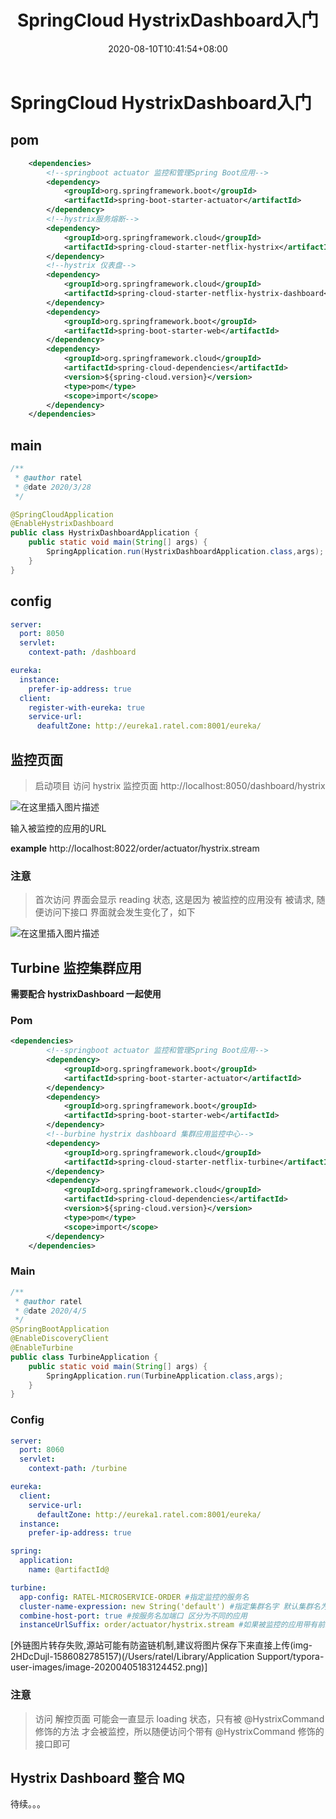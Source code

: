 ﻿---
title: "SpringCloud HystrixDashboard入门"
date: 2020-08-10T10:41:54+08:00
categories: 
 - Java
tags: 
  - HystrixDashboard
  - SpringCloud
  - 监控
mp3: /mp3/街道的寂寞.mp3
cover: "https://cdn.jsdelivr.net/gh/hojun2/hojun2.github.io/img/wallhaven-672007-2.jpg"
keywords:
  - HystrixDashboard
  - SpringCloud
  - 监控
description: 
---
# SpringCloud HystrixDashboard入门

## pom

```xml
    <dependencies>
        <!--springboot actuator 监控和管理Spring Boot应用-->
        <dependency>
            <groupId>org.springframework.boot</groupId>
            <artifactId>spring-boot-starter-actuator</artifactId>
        </dependency>
        <!--hystrix服务熔断-->
        <dependency>
            <groupId>org.springframework.cloud</groupId>
            <artifactId>spring-cloud-starter-netflix-hystrix</artifactId>
        </dependency>
        <!--hystrix 仪表盘-->
        <dependency>
            <groupId>org.springframework.cloud</groupId>
            <artifactId>spring-cloud-starter-netflix-hystrix-dashboard</artifactId>
        </dependency>
        <dependency>
            <groupId>org.springframework.boot</groupId>
            <artifactId>spring-boot-starter-web</artifactId>
        </dependency>
        <dependency>
            <groupId>org.springframework.cloud</groupId>
            <artifactId>spring-cloud-dependencies</artifactId>
            <version>${spring-cloud.version}</version>
            <type>pom</type>
            <scope>import</scope>
        </dependency>
    </dependencies>
```

## main

```java
/**
 * @author ratel
 * @date 2020/3/28
 */

@SpringCloudApplication
@EnableHystrixDashboard
public class HystrixDashboardApplication {
    public static void main(String[] args) {
        SpringApplication.run(HystrixDashboardApplication.class,args);
    }
}
```

## config

```yml
server:
  port: 8050
  servlet:
    context-path: /dashboard

eureka:
  instance:
    prefer-ip-address: true
  client:
    register-with-eureka: true
    service-url:
      deafultZone: http://eureka1.ratel.com:8001/eureka/
```

## 监控页面

> 启动项目 访问 hystrix 监控页面 http://localhost:8050/dashboard/hystrix

![在这里插入图片描述](https://img-blog.csdnimg.cn/2020040515443381.png?x-oss-process=image/watermark,type_ZmFuZ3poZW5naGVpdGk,shadow_10,text_aHR0cHM6Ly9ibG9nLmNzZG4ubmV0L3dlaXhpbl80MzcyMzYzNQ==,size_16,color_FFFFFF,t_70)

输入被监控的应用的URL

**example**  http://localhost:8022/order/actuator/hystrix.stream

### 注意

> 首次访问 界面会显示 reading 状态, 这是因为 被监控的应用没有 被请求, 随便访问下接口 界面就会发生变化了，如下

![在这里插入图片描述](https://img-blog.csdnimg.cn/20200405160806370.png?x-oss-process=image/watermark,type_ZmFuZ3poZW5naGVpdGk,shadow_10,text_aHR0cHM6Ly9ibG9nLmNzZG4ubmV0L3dlaXhpbl80MzcyMzYzNQ==,size_16,color_FFFFFF,t_70)

## Turbine 监控集群应用

**需要配合 hystrixDashboard 一起使用**

### Pom

```xml
<dependencies>
        <!--springboot actuator 监控和管理Spring Boot应用-->
        <dependency>
            <groupId>org.springframework.boot</groupId>
            <artifactId>spring-boot-starter-actuator</artifactId>
        </dependency>
        <dependency>
            <groupId>org.springframework.boot</groupId>
            <artifactId>spring-boot-starter-web</artifactId>
        </dependency>
        <!--burbine hystrix dashboard 集群应用监控中心-->
        <dependency>
            <groupId>org.springframework.cloud</groupId>
            <artifactId>spring-cloud-starter-netflix-turbine</artifactId>
        </dependency>
        <dependency>
            <groupId>org.springframework.cloud</groupId>
            <artifactId>spring-cloud-dependencies</artifactId>
            <version>${spring-cloud.version}</version>
            <type>pom</type>
            <scope>import</scope>
        </dependency>
    </dependencies>
```

### Main

```java
/**
 * @author ratel
 * @date 2020/4/5
 */
@SpringBootApplication
@EnableDiscoveryClient
@EnableTurbine
public class TurbineApplication {
    public static void main(String[] args) {
        SpringApplication.run(TurbineApplication.class,args);
    }
}

```

### Config

```yml
server:
  port: 8060
  servlet:
    context-path: /turbine

eureka:
  client:
    service-url:
      defaultZone: http://eureka1.ratel.com:8001/eureka/
  instance:
    prefer-ip-address: true

spring:
  application:
    name: @artifactId@

turbine:
  app-config: RATEL-MICROSERVICE-ORDER #指定监控的服务名
  cluster-name-expression: new String('default') #指定集群名字 默认集群名为 default
  combine-host-port: true #按服务名加端口 区分为不同的应用
  instanceUrlSuffix: order/actuator/hystrix.stream #如果被监控的应用带有前缀，则需要在这里配上后缀
```

[外链图片转存失败,源站可能有防盗链机制,建议将图片保存下来直接上传(img-2HDcDujl-1586082785157)(/Users/ratel/Library/Application Support/typora-user-images/image-20200405183124452.png)]

### 注意

> 访问 解控页面 可能会一直显示 loading 状态，只有被 @HystrixCommand 修饰的方法 才会被监控，所以随便访问个带有 @HystrixCommand 修饰的接口即可

## Hystrix Dashboard 整合 MQ

待续。。。
